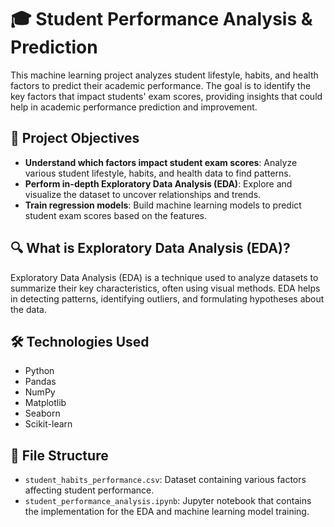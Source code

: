 # 🎓 Student Performance Analysis & Prediction

This machine learning project analyzes student lifestyle, habits, and health factors to predict their academic performance. The goal is to identify the key factors that impact students' exam scores, providing insights that could help in academic performance prediction and improvement.

## 📌 Project Objectives
- **Understand which factors impact student exam scores**: Analyze various student lifestyle, habits, and health data to find patterns.
- **Perform in-depth Exploratory Data Analysis (EDA)**: Explore and visualize the dataset to uncover relationships and trends.
- **Train regression models**: Build machine learning models to predict student exam scores based on the features.

## 🔍 What is Exploratory Data Analysis (EDA)?
Exploratory Data Analysis (EDA) is a technique used to analyze datasets to summarize their key characteristics, often using visual methods. EDA helps in detecting patterns, identifying outliers, and formulating hypotheses about the data.

## 🛠️ Technologies Used
- Python
- Pandas
- NumPy
- Matplotlib
- Seaborn
- Scikit-learn

## 📂 File Structure
- `student_habits_performance.csv`: Dataset containing various factors affecting student performance.
- `student_performance_analysis.ipynb`: Jupyter notebook that contains the implementation for the EDA and machine learning model training.



